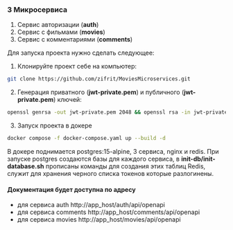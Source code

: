 ### 3 Микросервиса 
1. Сервис авторизации (**auth**)
2. Сервис с фильмами (**movies**)
3. Сервис с комментариями (**comments**)

Для запуска проекта нужно сделать следующее:
1. Клонируйте проект себе на компьютер:
```bash
git clone https://github.com/zifrit/MoviesMicroservices.git
```
2. Генерация приватного (**jwt-private.pem**) и публичного (**jwt-private.pem**) ключей:
```bash
openssl genrsa -out jwt-private.pem 2048 && openssl rsa -in jwt-private.pem -outform PEM -pubout -out jwt-public.pem
```
3. Запуск проекта в докере 
```bash
docker compose -f docker-compose.yaml up --build -d
```
В докере поднимается postgres:15-alpine, 3 сервиса, nginx и redis. 
При запуске postgres создаются базы для каждого сервиса, в **init-db/init-database.sh** прописаны команды для создания этих таблиц
Redis, служит для хранения черного списка токенов которые разлогинены.

#### Документация будет доступна по адресу 
- для сервиса auth http://app_host/auth/api/openapi
- для сервиса comments http://app_host/comments/api/openapi
- для сервиса movies http://app_host/movies/api/openapi
